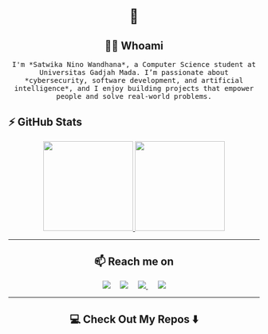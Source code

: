 <h1 align="center"> 👋 </h1> 

<h2 align="center"> 👨‍💻 Whoami</h2>
<p align="center">
  <samp> I'm *Satwika Nino Wandhana*, a Computer Science student at Universitas Gadjah Mada.  I’m passionate about *cybersecurity, software development, and artificial intelligence*, and I enjoy building projects that empower people and solve real-world problems. 
  </samp>


## ⚡ GitHub Stats
<p align="center">
<a href="https://github.com/dimasmds">
  <img height="180em" src="https://github-readme-stats-eight-theta.vercel.app/api?username=Nino-123&show_icons=true&theme=algolia&include_all_commits=true&count_private=true"/>
  <img height="180em" src="https://github-readme-stats-eight-theta.vercel.app/api/top-langs/?username=Nino-123&layout=compact&langs_count=8&theme=algolia"/>
</a>
</p>

<hr>

<h2  align="center">📫 Reach me on</h2>
<p align="center">
  <a target="_blank"href="https://www.linkedin.com/in/satwikaninowandhana/"><img src="https://img.shields.io/badge/linkedin-%230077B5.svg?&style=for-the-badge&logo=linkedin&logoColor=white" /></a>&nbsp;&nbsp;&nbsp;&nbsp;
  <a href="mailto:nino.wandhana@gmail.com?subject=Hello%20Ileri,%20From%20Github"><img src="https://img.shields.io/badge/gmail-%23D14836.svg?&style=for-the-badge&logo=gmail&logoColor=white" /></a>&nbsp;&nbsp;&nbsp;&nbsp;
  <a target="_blank" href="https://www.instagram.com/iamnino___/">
    <img src="https://img.shields.io/badge/instagram-%23E4405F.svg?&style=for-the-badge&logo=instagram&logoColor=white" />
  </a>&nbsp;&nbsp;&nbsp;&nbsp;
<a target="_blank" href="https://github.com/Nino-123">
    <img src="https://img.shields.io/badge/github-%23181717.svg?&style=for-the-badge&logo=github&logoColor=white" />
  </a> 
</p>

<hr>

<h2  align="center">💻 Check Out My Repos ⬇️ </h2>
